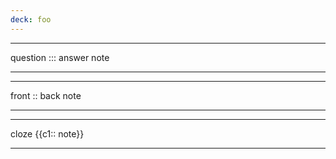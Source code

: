 ```yaml
---
deck: foo
---
```

---

question ::: answer note

---
[^uid]: abcXYZ0123
[^tag]: tag0
[^tag]: tag1
[^src]: [hello](https://www.example.com)
[^src]: [[20240630173520]]

---

front :: back note

---
[^uid]: 0123abcXYZ
[^src]: [gug](https://www.google.com)
[^src]: [[2023-09-28]]
[^tag]: tag0
[^tag]: tag3

---

cloze {{c1:: note}}

---
[^uid]: 0123abcXYZ
[^tag]: tag2
[^tag]: tag3
[^src]: [gug](https://www.google.com)
[^src]: [[2023-09-28]]
